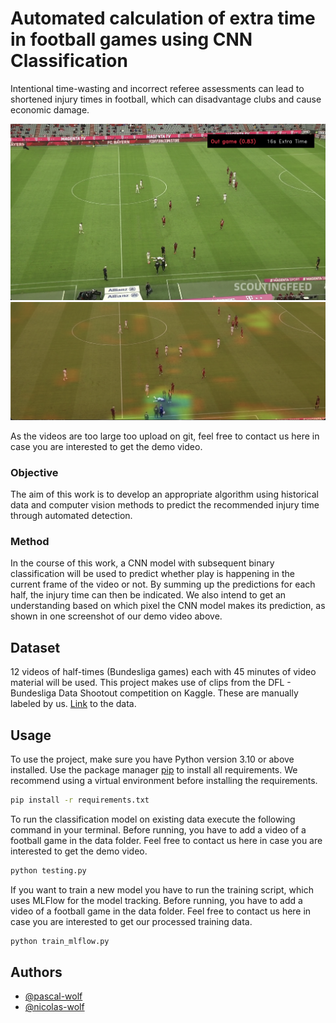 # Automated calculation of extra time in football games using CNN Classification

Intentional time-wasting and incorrect referee assessments can lead to shortened injury times in football, which can disadvantage clubs and cause economic damage.

![Model Prediction Example](/images/foul_one.png)
![Explainability Example](/images/foul_explainability_two.png)

As the videos are too large too upload on git, feel free to contact us here in case you are interested to get the demo video.

### Objective
The aim of this work is to develop an appropriate algorithm using historical data and computer vision methods to predict the recommended injury time through automated detection.

### Method
In the course of this work, a CNN model with subsequent binary classification will be used to predict whether play is happening in the current frame of the video or not. By summing up the predictions for each half, the injury time can then be indicated. We also intend to get an understanding based on which pixel the CNN model makes its prediction, as shown in one screenshot of our demo video above.


## Dataset
12 videos of half-times (Bundesliga games) each with 45 minutes of video material will be used. This project makes use of clips from the DFL - Bundesliga Data Shootout competition on Kaggle. These are manually labeled by us. [Link](https://www.kaggle.com/competitions/dfl-bundesliga-data-shootout/data) to the data.

## Usage

To use the project, make sure you have Python version 3.10 or above installed. 
Use the package manager [pip](https://pip.pypa.io/en/stable/) to install all requirements.
We recommend using a virtual environment before installing the requirements.

```bash
pip install -r requirements.txt
```

To run the classification model on existing data execute the following command in your terminal.
Before running, you have to add a video of a football game in the data folder. Feel free to contact us here in case you are interested to get the demo video.

```bash
python testing.py
```

If you want to train a new model you have to run the training script, which uses MLFlow for the model tracking.
Before running, you have to add a video of a football game in the data folder. Feel free to contact us here in case you are interested to get our processed training data.

```bash
python train_mlflow.py
```


## Authors

- [@pascal-wolf](https://github.com/pascal-wolf)
- [@nicolas-wolf](https://github.com/nicolas-wolf)
